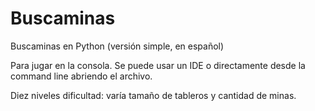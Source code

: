 # Buscaminas
Buscaminas en Python (versión simple, en español)

Para jugar en la consola.
Se puede usar un IDE o directamente desde la command line abriendo el archivo.

Diez niveles dificultad: varía tamaño de tableros y cantidad de minas.

